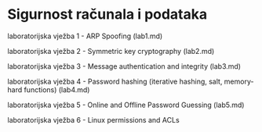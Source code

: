# Sigurnost računala i podataka

laboratorijska vježba 1 - ARP Spoofing (lab1.md)

laboratorijska vježba 2 - Symmetric key cryptography (lab2.md)

laboratorijska vježba 3 - Message authentication and integrity (lab3.md)

laboratorijska vježba 4 - Password hashing (iterative hashing, salt, memory-hard functions) (lab4.md)

laboratorijska vježba 5 - Online and Offline Password Guessing (lab5.md)

laboratorijska vježba 6 - Linux permissions and ACLs

